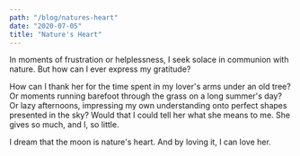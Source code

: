 ```yaml
---
path: "/blog/natures-heart"
date: "2020-07-05"
title: "Nature's Heart"
---
```


In moments of frustration or helplessness, I seek solace in communion with nature. But how can I ever express my gratitude?

How can I thank her for the time spent in my lover's arms under an old tree? Or moments running barefoot through the grass on a long summer's day? Or lazy afternoons, impressing my own understanding onto perfect shapes presented in the sky? Would that I could tell her what she means to me. She gives so much, and I, so little.

I dream that the moon is nature's heart. And by loving it, I can love her.
